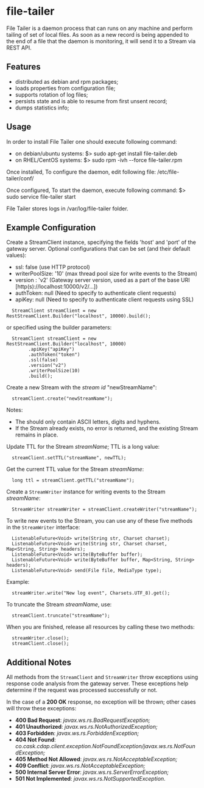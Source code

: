 file-tailer
==================

File Tailer is a daemon process that can runs on any machine and perform tailing of set of local files. 
As soon as a new record is being appended to the end of a file that the daemon is monitoring, it will send it to a Stream via REST API.

## Features

 - distributed as debian and rpm packages;
 - loads properties from configuration file;
 - supports rotation of log files;
 - persists state and is able to resume from first unsent record;
 - dumps statistics info;

## Usage

 In order to install File Tailer one should execute following command:
 - on debian/ubuntu systems:
    $> sudo apt-get install file-tailer.deb
 - on RHEL/CentOS systems:
    $> sudo rpm -ivh --force file-tailer.rpm

 Once installed, 
 To configure the daemon, edit following file:
    /etc/file-tailer/conf/
    
    
 Once configured, 
 To start the daemon, execute following command:
    $> sudo service file-tailer start
 
 
 File Tailer stores logs in /var/log/file-tailer folder.
 
  
## Example Configuration
   
 Create a StreamClient instance, specifying the fields 'host' and 'port' of the gateway server. 
 Optional configurations that can be set (and their default values):
  
  - ssl: false (use HTTP protocol) 
  - writerPoolSize: '10' (max thread pool size for write events to the Stream)
  - version : 'v2' (Gateway server version, used as a part of the base URI [http(s)://localhost:10000/v2/...]) 
  - authToken: null (Need to specify to authenticate client requests) 
  - apiKey:  null (Need to specify to authenticate client requests using SSL)
 
 ```
   StreamClient streamClient = new RestStreamClient.Builder("localhost", 10000).build();
 ```
      
 or specified using the builder parameters:
 
 ```
   StreamClient streamClient = new RestStreamClient.Builder("localhost", 10000)
         .apiKey("apiKey")
         .authToken("token")
         .ssl(false)
         .version("v2")
         .writerPoolSize(10)
         .build();
 ```
 
 Create a new Stream with the *stream id* "newStreamName":
 
 ```
   streamClient.create("newStreamName");
 ```
      
 Notes:
 
  - The <stream-id> should only contain ASCII letters, digits and hyphens.
  - If the Stream already exists, no error is returned, and the existing Stream remains in place.
     
 
 Update TTL for the Stream *streamName*; TTL is a long value:
 
 ```
   streamClient.setTTL("streamName", newTTL);
 ```
 
 Get the current TTL value for the Stream *streamName*:
 
 ```  
   long ttl = streamClient.getTTL("streamName");  
 ```
 
 Create a ```StreamWriter``` instance for writing events to the Stream *streamName*:
 
 ```
   StreamWriter streamWriter = streamClient.createWriter("streamName");
 ```
     
 To write new events to the Stream, you can use any of these five methods in the ```StreamWriter``` interface:
 
 ``` 
   ListenableFuture<Void> write(String str, Charset charset);
   ListenableFuture<Void> write(String str, Charset charset, Map<String, String> headers);
   ListenableFuture<Void> write(ByteBuffer buffer);
   ListenableFuture<Void> write(ByteBuffer buffer, Map<String, String> headers);
   ListenableFuture<Void> send(File file, MediaType type);
 ```
 
 Example:
 
 ```
   streamWriter.write("New log event", Charsets.UTF_8).get();
 ```
   
 To truncate the Stream *streamName*, use:
 
 ```
   streamClient.truncate("streamName");
 ```
   
 When you are finished, release all resources by calling these two methods:
  
 ```  
   streamWriter.close();
   streamClient.close();  
 ```

## Additional Notes
 
 All methods from the ```StreamClient``` and ```StreamWriter``` throw exceptions using response code analysis from the 
 gateway server. These exceptions help determine if the request was processed successfully or not.
 
 In the case of a **200 OK** response, no exception will be thrown; other cases will throw these exceptions:
  
  - **400 Bad Request**: *javax.ws.rs.BadRequestException;*   
  - **401 Unauthorized**: *javax.ws.rs.NotAuthorizedException;*
  - **403 Forbidden**: *javax.ws.rs.ForbiddenException;*
  - **404 Not Found**: *co.cask.cdap.client.exception.NotFoundException/javax.ws.rs.NotFoundException;*
  - **405 Method Not Allowed**: *javax.ws.rs.NotAcceptableException;*
  - **409 Conflict**: *javax.ws.rs.NotAcceptableException;*
  - **500 Internal Server Error**: *javax.ws.rs.ServerErrorException;*
  - **501 Not Implemented**: *javax.ws.rs.NotSupportedException*.
